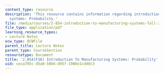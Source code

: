 ```yaml
---
content_type: resource
description: 'This resource contains information regarding introduction to manufacturing
  systems: Probability.'
file: /media/courses/2-854-introduction-to-manufacturing-systems-fall-2016/ceca795cd5a050b6d95f1986e1cd40c3_MIT2_854F16_Probability.pdf
file_type: application/pdf
learning_resource_types:
- Lecture Notes
ocw_type: OCWFile
parent_title: Lecture Notes
parent_type: CourseSection
resourcetype: Document
title: '2.854(F16) Introduction To Manufacturing Systems: Probability'
uid: ceca795c-d5a0-50b6-d95f-1986e1cd40c3
---
```

